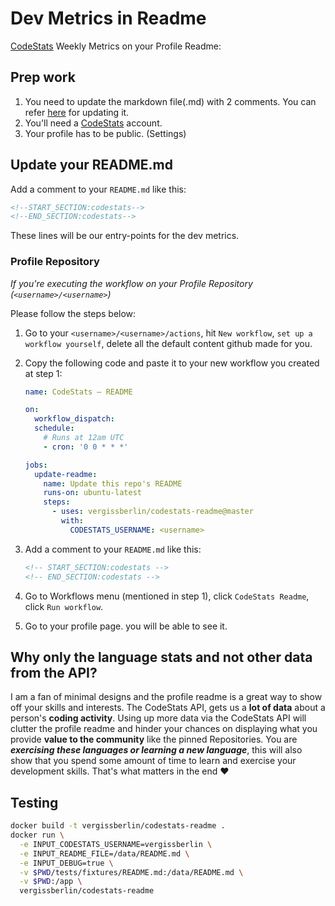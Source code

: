 # Dev Metrics in Readme

[CodeStats](https://codestats.net/) Weekly Metrics on your Profile Readme:

## Prep work

1. You need to update the markdown file(.md) with 2 comments. You can refer [here](#update-your-readme) for updating it.
2. You'll need a [CodeStats](https://codestats.net/) account.
3. Your profile has to be public. (Settings)

## Update your README.md

Add a comment to your `README.md` like this:

```md
<!--START_SECTION:codestats-->
<!--END_SECTION:codestats-->
```

These lines will be our entry-points for the dev metrics.

### Profile Repository

_If you're executing the workflow on your Profile Repository (`<username>/<username>`)_

Please follow the steps below:

1. Go to your `<username>/<username>/actions`, hit `New workflow`, `set up a workflow yourself`, delete all the default content github made for you.
2. Copy the following code and paste it to your new workflow you created at step 1:

   ```yml
   name: CodeStats – README

   on:
     workflow_dispatch:
     schedule:
       # Runs at 12am UTC
       - cron: '0 0 * * *'

   jobs:
     update-readme:
       name: Update this repo's README
       runs-on: ubuntu-latest
       steps:
         - uses: vergissberlin/codestats-readme@master
           with:
             CODESTATS_USERNAME: <username>
   ```

3. Add a comment to your `README.md` like this:

   ```md
   <!-- START_SECTION:codestats -->
   <!-- END_SECTION:codestats -->
   ```

4. Go to Workflows menu (mentioned in step 1), click `CodeStats Readme`, click `Run workflow`.
5. Go to your profile page. you will be able to see it.

## Why only the language stats and not other data from the API?

I am a fan of minimal designs and the profile readme is a great way to show off your skills and interests. The CodeStats API, gets us a **lot of data** about a person's **coding activity**. Using up more data via the CodeStats API will clutter the profile readme and hinder your chances on displaying what you provide **value to the community** like the pinned Repositories. You are _**exercising these languages or learning a new language**_, this will also show that you spend some amount of time to learn and exercise your development skills. That's what matters in the end :heart:

## Testing

```bash
docker build -t vergissberlin/codestats-readme .
docker run \
  -e INPUT_CODESTATS_USERNAME=vergissberlin \
  -e INPUT_README_FILE=/data/README.md \
  -e INPUT_DEBUG=true \
  -v $PWD/tests/fixtures/README.md:/data/README.md \
  -v $PWD:/app \
  vergissberlin/codestats-readme
```
